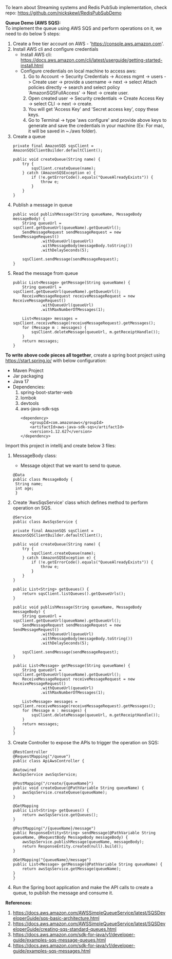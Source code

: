 To learn about Streaming systems and Redis PubSub implementation, check repo: https://github.com/nickskewl/RedisPubSubDemo

**Queue Demo (AWS SQS):**  
To implement the queue using AWS SQS and perform operations on it, we need to do below 5 steps:
1. Create a free tier account on AWS - 'https://console.aws.amazon.com'.
2. Install AWS cli and configure credentials
   - Install AWS cli: https://docs.aws.amazon.com/cli/latest/userguide/getting-started-install.html
   - Configure credentials on local machine to access aws:
     1. Go to Account -> Security Credentials -> Access mgmt -> users -> Create user -> provide a username -> next -> select Attach policies directly -> search and select policy 'AmazonSQSFullAccess' -> Next -> create user.
     2. Open created user -> Security credentials -> Create Access Key -> select CLI -> next -> create.
     3. You will get 'Access Key' and 'Secret access key', copy these keys.
     4. Go to Terminal -> type 'aws configure' and provide above keys to generate and save the credentials in your machine (Ex: For mac, it will be saved in ~./aws folder).
3. Create a queue
    ```
   private final AmazonSQS sqsClient = AmazonSQSClientBuilder.defaultClient();

    public void createQueue(String name) {
        try {
            sqsClient.createQueue(name);
        } catch (AmazonSQSException e) {
            if (!e.getErrorCode().equals("QueueAlreadyExists")) {
                throw e;
            }
        }
    }
   ```
4. Publish a message in queue
    ```
   public void publishMessage(String queueName, MessageBody messageBody) {
        String queueUrl = sqsClient.getQueueUrl(queueName).getQueueUrl();
        SendMessageRequest sendMessageRequest = new SendMessageRequest()
                .withQueueUrl(queueUrl)
                .withMessageBody(messageBody.toString())
                .withDelaySeconds(5);

        sqsClient.sendMessage(sendMessageRequest);
    }
   ```
5. Read the message from queue
    ```
    public List<Message> getMessage(String queueName) {
        String queueUrl = sqsClient.getQueueUrl(queueName).getQueueUrl();
        ReceiveMessageRequest receiveMessageRequest = new ReceiveMessageRequest()
                .withQueueUrl(queueUrl)
                .withMaxNumberOfMessages(1);

        List<Message> messages = sqsClient.receiveMessage(receiveMessageRequest).getMessages();
        for (Message m : messages) {
            sqsClient.deleteMessage(queueUrl, m.getReceiptHandle());
        }
        return messages;
    }
   ```

**To write above code pieces all together**, create a spring boot project using https://start.spring.io/ with below configuration:

- Maven Project
- Jar packaging
- Java 17
- Dependencies:
  1. spring-boot-starter-web
  2. lombok
  3. devtools
  4. aws-java-sdk-sqs
        ```
     <dependency>
            <groupId>com.amazonaws</groupId>
            <artifactId>aws-java-sdk-sqs</artifactId>
            <version>1.12.627</version>
        </dependency>
     ```
     
Import this project in intellij and create below 3 files:
1. MessageBody class:
    - Message object that we want to send to queue.
   ```
   @Data
   public class MessageBody {
    String name;
    int age;
    }
   ```
2. Create 'AwsSqsService' class which defines method to perform operation on SQS.
    ```
   @Service
   public class AwsSqsService {

    private final AmazonSQS sqsClient = AmazonSQSClientBuilder.defaultClient();

    public void createQueue(String name) {
        try {
            sqsClient.createQueue(name);
        } catch (AmazonSQSException e) {
            if (!e.getErrorCode().equals("QueueAlreadyExists")) {
                throw e;
            }
        }
    }

    public List<String> getQueues() {
        return sqsClient.listQueues().getQueueUrls();
    }

    public void publishMessage(String queueName, MessageBody messageBody) {
        String queueUrl = sqsClient.getQueueUrl(queueName).getQueueUrl();
        SendMessageRequest sendMessageRequest = new SendMessageRequest()
                .withQueueUrl(queueUrl)
                .withMessageBody(messageBody.toString())
                .withDelaySeconds(5);

        sqsClient.sendMessage(sendMessageRequest);
    }

    public List<Message> getMessage(String queueName) {
        String queueUrl = sqsClient.getQueueUrl(queueName).getQueueUrl();
        ReceiveMessageRequest receiveMessageRequest = new ReceiveMessageRequest()
                .withQueueUrl(queueUrl)
                .withMaxNumberOfMessages(1);

        List<Message> messages = sqsClient.receiveMessage(receiveMessageRequest).getMessages();
        for (Message m : messages) {
            sqsClient.deleteMessage(queueUrl, m.getReceiptHandle());
        }
        return messages;
    }
    }
   ```
3. Create Controller to expose the APIs to trigger the operation on SQS:
    ```
   @RestController
    @RequestMapping("/queue")
    public class ApiAwsController {

    @Autowired
    AwsSqsService awsSqsService;

    @PostMapping("/create/{queueName}")
    public void createQueue(@PathVariable String queueName) {
        awsSqsService.createQueue(queueName);
    }

    @GetMapping
    public List<String> getQueues() {
        return awsSqsService.getQueues();
    }

    @PostMapping("/{queueName}/message")
    public ResponseEntity<String> sendMessage(@PathVariable String queueName, @RequestBody MessageBody messageBody) {
        awsSqsService.publishMessage(queueName, messageBody);
        return ResponseEntity.created(null).build();
    }

    @GetMapping("{queueName}/message")
    public List<Message> getMessage(@PathVariable String queueName) {
        return awsSqsService.getMessage(queueName);
    }
    }
   ```
    
4. Run the Spring boot application and make the API calls to create a queue, to publish the message and consume it.

**References:**  
1. https://docs.aws.amazon.com/AWSSimpleQueueService/latest/SQSDeveloperGuide/sqs-basic-architecture.html
2. https://docs.aws.amazon.com/AWSSimpleQueueService/latest/SQSDeveloperGuide/creating-sqs-standard-queues.html
3. https://docs.aws.amazon.com/sdk-for-java/v1/developer-guide/examples-sqs-message-queues.html  
4. https://docs.aws.amazon.com/sdk-for-java/v1/developer-guide/examples-sqs-messages.html
